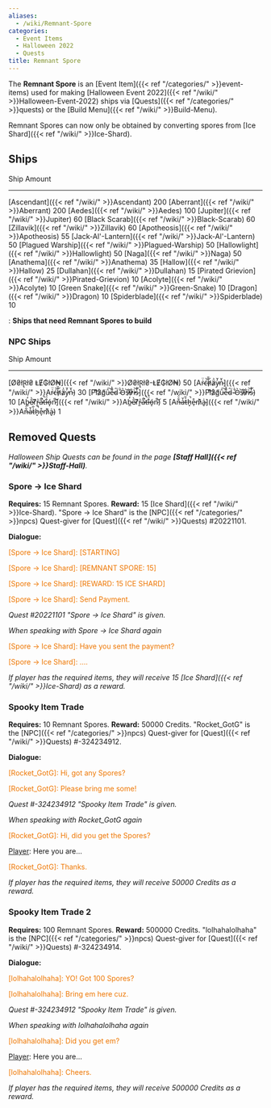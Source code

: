 ```yaml
---
aliases:
  - /wiki/Remnant-Spore
categories:
  - Event Items
  - Halloween 2022
  - Quests
title: Remnant Spore
---
```


The **Remnant Spore** is an [Event Item]({{< ref "/categories/" >}}event-items) used for making [Halloween Event 2022]({{< ref "/wiki/" >}}Halloween-Event-2022) ships via [Quests]({{< ref "/categories/" >}}quests) or the [Build Menu]({{< ref "/wiki/" >}}Build-Menu).

Remnant Spores can now only be obtained by converting spores from [Ice Shard]({{< ref "/wiki/" >}}Ice-Shard).

## Ships

Ship Amount

---

[Ascendant]({{< ref "/wiki/" >}}Ascendant) 200 [Aberrant]({{< ref "/wiki/" >}}Aberrant) 200 [Aedes]({{< ref "/wiki/" >}}Aedes) 100 [Jupiter]({{< ref "/wiki/" >}}Jupiter) 60 [Black Scarab]({{< ref "/wiki/" >}}Black-Scarab) 60 [Zillavik]({{< ref "/wiki/" >}}Zillavik) 60 [Apotheosis]({{< ref "/wiki/" >}}Apotheosis) 55 [Jack-Al'-Lantern]({{< ref "/wiki/" >}}Jack-Al'-Lantern) 50 [Plagued Warship]({{< ref "/wiki/" >}}Plagued-Warship) 50 [Hallowlight]({{< ref "/wiki/" >}}Hallowlight) 50 [Naga]({{< ref "/wiki/" >}}Naga) 50 [Anathema]({{< ref "/wiki/" >}}Anathema) 35 [Hallow]({{< ref "/wiki/" >}}Hallow) 25 [Dullahan]({{< ref "/wiki/" >}}Dullahan) 15 [Pirated Grievion]({{< ref "/wiki/" >}}Pirated-Grievion) 10 [Acolyte]({{< ref "/wiki/" >}}Acolyte) 10 [Green Snake]({{< ref "/wiki/" >}}Green-Snake) 10 [Dragon]({{< ref "/wiki/" >}}Dragon) 10 [Spiderblade]({{< ref "/wiki/" >}}Spiderblade) 10

: **Ships that need Remnant Spores to build**

### NPC Ships

Ship Amount

---

[Ø₴łⱤł₴ ⱠɆ₲łØ₦]({{< ref "/wiki/" >}}Ø₴łⱤł₴-ⱠɆ₲łØ₦) 50 [Ar̴͑̈ć̶͝h̸̑̎ä̷͗y̵̓̆n̵͛̌]({{< ref "/wiki/" >}}Ar̴͑̈ć̶͝h̸̑̎ä̷͗y̵̓̆n̵͛̌) 30 [Pl̸͌͝å̷̛g̸͑̃ȗ̵͠e̵͌̔d̴̑͘ ̴̌̀O̵͛͘s̶̏̕i̷̓͒r̷̓͋ì̵͝s̵̓̊]({{< ref "/wiki/" >}}Pl̸͌͝å̷̛g̸͑̃ȗ̵͠e̵͌̔d̴̑͘-̴̌̀O̵͛͘s̶̏̕i̷̓͒r̷̓͋ì̵͝s̵̓̊) 10 [Ab̵̼̓e̷̋̀r̸͆̂r̵͈͐a̷͋̚ť̶̚i̵̐̈́ó̵̝n̷̚͝]({{< ref "/wiki/" >}}Ab̵̼̓e̷̋̀r̸͆̂r̵͈͐a̷͋̚ť̶̚i̵̐̈́ó̵̝n̷̚͝) 5 [An̶͋̈́a̶̍̆t̵̀̏h̷͓̚e̵̩͒m̷͗͊a̴̬͗]({{< ref "/wiki/" >}}An̶͋̈́a̶̍̆t̵̀̏h̷͓̚e̵̩͒m̷͗͊a̴̬͗) 1

## Removed Quests

_Halloween Ship Quests can be found in the page **[Staff Hall]({{< ref "/wiki/" >}}Staff-Hall)**._

### Spore -> Ice Shard

**Requires:** 15 Remnant Spores. **Reward:** 15 [Ice Shard]({{< ref "/wiki/" >}}Ice-Shard). "Spore -> Ice Shard" is the [NPC]({{< ref "/categories/" >}}npcs) Quest-giver for [Quest]({{< ref "/wiki/" >}}Quests) #20221101.

**Dialogue:**

<span style="color:#ee7600">[Spore -> Ice Shard]: [STARTING]</span>

[Player]: ...

<span style="color:#ee7600">[Spore -> Ice Shard]: [REMNANT SPORE: 15]</span>

[Player]: ...

<span style="color:#ee7600">[Spore -> Ice Shard]: [REWARD: 15 ICE SHARD]</span>

[Player]: Ok.

<span style="color:#ee7600">[Spore -> Ice Shard]: Send Payment.</span>

_Quest #20221101 "Spore -> Ice Shard" is given._

_When speaking with Spore -> Ice Shard again_

<span style="color:#ee7600">[Spore -> Ice Shard]: Have you sent the payment?</span>

[Player]: Yes.

<span style="color:#ee7600">[Spore -> Ice Shard]: ....</span>

_If player has the required items, they will receive 15 [Ice Shard]({{< ref "/wiki/" >}}Ice-Shard) as a reward._

### Spooky Item Trade

**Requires:** 10 Remnant Spores. **Reward:** 50000 Credits. "Rocket_GotG" is the [NPC]({{< ref "/categories/" >}}npcs) Quest-giver for [Quest]({{< ref "/wiki/" >}}Quests) #-324234912.

**Dialogue:**

<span style="color:#ee7600">[Rocket_GotG]: Hi, got any Spores?</span>

[Player]: Yes

<span style="color:#ee7600">[Rocket_GotG]: Please bring me some!</span>

_Quest #-324234912 "Spooky Item Trade" is given._

_When speaking with Rocket_GotG again_

<span style="color:#ee7600">[Rocket_GotG]: Hi, did you get the Spores?</span>

[Player]: Here you are...

<span style="color:#ee7600">[Rocket_GotG]: Thanks.</span>

_If player has the required items, they will receive 50000 Credits as a reward._

### Spooky Item Trade 2

**Requires:** 100 Remnant Spores. **Reward:** 500000 Credits. "lolhahalolhaha" is the [NPC]({{< ref "/categories/" >}}npcs) Quest-giver for [Quest]({{< ref "/wiki/" >}}Quests) #-324234914.

**Dialogue:**

<span style="color:#ee7600">[lolhahalolhaha]: YO! Got 100 Spores?</span>

[Player]: Yes

<span style="color:#ee7600">[lolhahalolhaha]: Bring em here cuz.</span>

_Quest #-324234912 "Spooky Item Trade" is given._

_When speaking with lolhahalolhaha again_

<span style="color:#ee7600">[lolhahalolhaha]: Did you get em?</span>

[Player]: Here you are...

<span style="color:#ee7600">[lolhahalolhaha]: Cheers.</span>

_If player has the required items, they will receive 500000 Credits as a reward._
